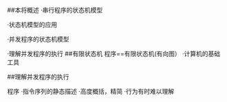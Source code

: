 ##本将概述
·串行程序的状态机模型

·状态机模型的应用

·并发程序的状态机模型

·理解并发程序的执行
##有限状态机
程序==有限状态机(有向图）
·计算机的基础工具	


##理解并发程序的执行


程序
·指令序列的静态描述
·高度概括，精简
·行为有时难以理解
